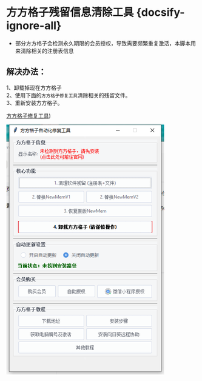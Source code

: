 # 方方格子残留信息清除工具 {docsify-ignore-all}


- 部分方方格子会检测永久期限的会员授权，导致需要频繁重复激活，本脚本用来清除相关的注册表信息    


## 解决办法：    
1、卸载掉现在方方格子    
2、使用下面的`方方格子修复工具`清除相关的残留文件。    
3、重新安装方方格子。


    
[方方格子修复工具](https://github.com/11195666/ffcell_doc/blob/main/src/%E6%96%B9%E6%96%B9%E6%A0%BC%E5%AD%90%E4%BF%AE%E5%A4%8D%E5%B7%A5%E5%85%B7.exe))

![方方格子修复工具](../images/ffcell.png)
